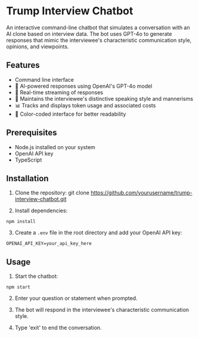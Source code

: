 # Trump Interview Chatbot

An interactive command-line chatbot that simulates a conversation with an AI clone based on interview data. The bot uses GPT-4o to generate responses that mimic the interviewee's characteristic communication style, opinions, and viewpoints.

## Features

-  Command line interface
- 🤖 AI-powered responses using OpenAI's GPT-4o model
- 💬 Real-time streaming of responses
- 🎯 Maintains the interviewee's distinctive speaking style and mannerisms
- 📊 Tracks and displays token usage and associated costs
- 🎨 Color-coded interface for better readability

## Prerequisites

- Node.js installed on your system
- OpenAI API key
- TypeScript

## Installation

1. Clone the repository: 
git clone https://github.com/yourusername/trump-interview-chatbot.git

2. Install dependencies:
```
npm install
```

3. Create a `.env` file in the root directory and add your OpenAI API key:
```
OPENAI_API_KEY=your_api_key_here
```


## Usage

1. Start the chatbot:
```
npm start
```

2. Enter your question or statement when prompted.

3. The bot will respond in the interviewee's characteristic communication style.

4. Type 'exit' to end the conversation.
